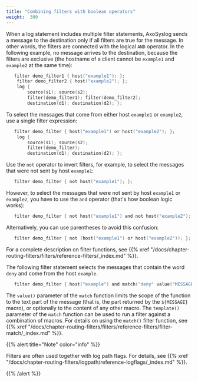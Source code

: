 ```yaml
---
title: "Combining filters with boolean operators"
weight:  300
---
```

<!-- DISCLAIMER: This file is based on the syslog-ng Open Source Edition documentation https://github.com/balabit/syslog-ng-ose-guides/commit/2f4a52ee61d1ea9ad27cb4f3168b95408fddfdf2 and is used under the terms of The syslog-ng Open Source Edition Documentation License. The file has been modified by Axoflow. -->

When a log statement includes multiple filter statements, AxoSyslog sends a message to the destination only if all filters are true for the message. In other words, the filters are connected with the logical `AND` operator. In the following example, no message arrives to the destination, because the filters are exclusive (the hostname of a client cannot be `example1` and `example2` at the same time):

```c
   filter demo_filter1 { host("example1"); };
    filter demo_filter2 { host("example2"); };
    log {
        source(s1); source(s2);
        filter(demo_filter1); filter(demo_filter2);
        destination(d1); destination(d2); };
```

To select the messages that come from either host `example1` or `example2`, use a single filter expression:

```c
   filter demo_filter { host("example1") or host("example2"); };
    log {
        source(s1); source(s2);
        filter(demo_filter);
        destination(d1); destination(d2); };
```

Use the `not` operator to invert filters, for example, to select the messages that were not sent by host `example1`:

```c
   filter demo_filter { not host("example1"); };
```

However, to select the messages that were not sent by host `example1` or `example2`, you have to use the `and` operator (that's how boolean logic works):

```c
   filter demo_filter { not host("example1") and not host("example2"); };
```

Alternatively, you can use parentheses to avoid this confusion:

```c
   filter demo_filter { not (host("example1") or host("example2")); };
```

For a complete description on filter functions, see {{% xref "/docs/chapter-routing-filters/filters/reference-filters/_index.md" %}}.

The following filter statement selects the messages that contain the word `deny` and come from the host `example`.

```c
   filter demo_filter { host("example") and match("deny" value("MESSAGE")); };
```

The `value()` parameter of the `match` function limits the scope of the function to the text part of the message (that is, the part returned by the `${MESSAGE}` macro), or optionally to the content of any other macro. The `template()` parameter of the `match` function can be used to run a filter against a combination of macros. For details on using the `match()` filter function, see {{% xref "/docs/chapter-routing-filters/filters/reference-filters/filter-match/_index.md" %}}.

{{% alert title="Note" color="info" %}}

Filters are often used together with log path flags. For details, see {{% xref "/docs/chapter-routing-filters/logpath/reference-logflags/_index.md" %}}.

{{% /alert %}}
